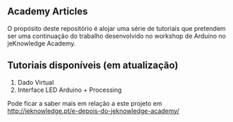 Academy Articles
----------------
O propósito deste repositório é alojar uma série de tutoriais que pretendem ser uma continuação do trabalho desenvolvido no workshop de Arduino no jeKnowledge Academy. 

## Tutoriais disponíveis (em atualização)

1. Dado Virtual
2. Interface LED Arduino + Processing

Pode ficar a saber mais em relação a este projeto em http://jeknowledge.pt/e-depois-do-jeknowledge-academy/
